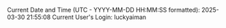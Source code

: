 Current Date and Time (UTC - YYYY-MM-DD HH:MM:SS formatted): 2025-03-30 21:55:08
Current User's Login: luckyaiman
